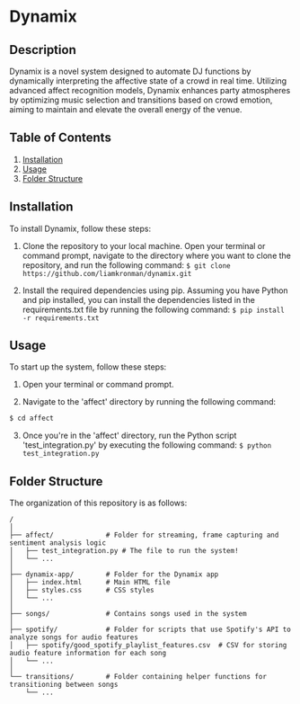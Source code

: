 # Dynamix

## Description
Dynamix is a novel system designed to automate DJ functions by dynamically interpreting the affective state of a crowd in real time. Utilizing advanced affect recognition models, Dynamix enhances party atmospheres by optimizing music selection and transitions based on crowd emotion, aiming to maintain and elevate the overall energy of the venue.

## Table of Contents
1. [Installation](#installation)
2. [Usage](#usage)
3. [Folder Structure](#folder-structure)


## Installation
To install Dynamix, follow these steps:
1. Clone the repository to your local machine. Open your terminal or command prompt, navigate to the directory where you want to clone the repository, and run the following command: `$ git clone https://github.com/liamkronman/dynamix.git`

2. Install the required dependencies using pip. Assuming you have Python and pip installed, you can install the dependencies listed in the requirements.txt file by running the following command: `$ pip install -r requirements.txt`


## Usage
To start up the system, follow these steps:

1. Open your terminal or command prompt.

2. Navigate to the 'affect' directory by running the following command:

```bash
$ cd affect
```

3. Once you're in the 'affect' directory, run the Python script 'test_integration.py' by executing the following command: `$ python test_integration.py`


## Folder Structure
The organization of this repository is as follows:
```
/
│
├── affect/             # Folder for streaming, frame capturing and sentiment analysis logic 
│   ├── test_integration.py # The file to run the system!
│   └── ...
│
├── dynamix-app/        # Folder for the Dynamix app
│   ├── index.html      # Main HTML file
│   ├── styles.css      # CSS styles
│   └── ...
│
├── songs/              # Contains songs used in the system
│
├── spotify/            # Folder for scripts that use Spotify's API to analyze songs for audio features
│   ├── spotify/good_spotify_playlist_features.csv  # CSV for storing audio feature information for each song
│   └── ...
│
└── transitions/        # Folder containing helper functions for transitioning between songs
    └── ...
